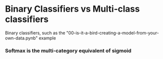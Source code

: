 # Binary Classifiers vs Multi-class classifiers
Binary classifiers, such as the "00-is-it-a-bird-creating-a-model-from-your-own-data.pynb" example

### Softmax is the multi-category equivalent of sigmoid
